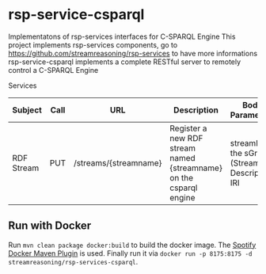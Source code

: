 rsp-service-csparql
===========

Implementatons of rsp-services interfaces for C-SPARQL Engine
This project implements rsp-services components, go to https://github.com/streamreasoning/rsp-services to have more informations
rsp-service-csparql implements a complete RESTful server to remotely control a C-SPARQL Engine

Services

Subject  | Call  |  URL  |  Description  |  Body Parameters
---------|-------|-------|---------------|-------------------
RDF Stream  | PUT  | /streams/{streamname} |  Register a new RDF stream named {streamname} on the csparql engine  |  streamIri: the sGraph (Stream Descriptor) IRI

## Run with Docker

Run `mvn clean package docker:build` to build the docker image. 
The [Spotify Docker Maven Plugin](https://github.com/spotify/docker-maven-plugin) is used.
Finally run it via `docker run -p 8175:8175 -d streamreasoning/rsp-services-csparql`.